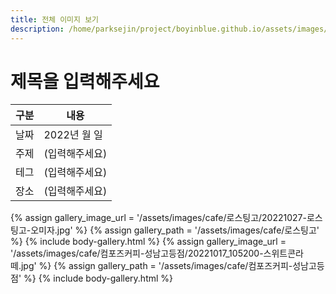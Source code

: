 ```yaml
---
title: 전체 이미지 보기
description: /home/parksejin/project/boyinblue.github.io/assets/images/cafe
---
```



제목을 입력해주세요
===


|구분|내용|
|---|---|
|날짜|2022년 월 일|
|주제|(입력해주세요)|
|테그|(입력해주세요)|
|장소|(입력해주세요)|


{% assign gallery_image_url = '/assets/images/cafe/로스팅고/20221027-로스팅고-오미자.jpg' %}
{% assign gallery_path = '/assets/images/cafe/로스팅고' %}
{% include body-gallery.html %}
{% assign gallery_image_url = '/assets/images/cafe/컴포즈커피-성남고등점/20221017_105200-스위트콘라떼.jpg' %}
{% assign gallery_path = '/assets/images/cafe/컴포즈커피-성남고등점' %}
{% include body-gallery.html %}
